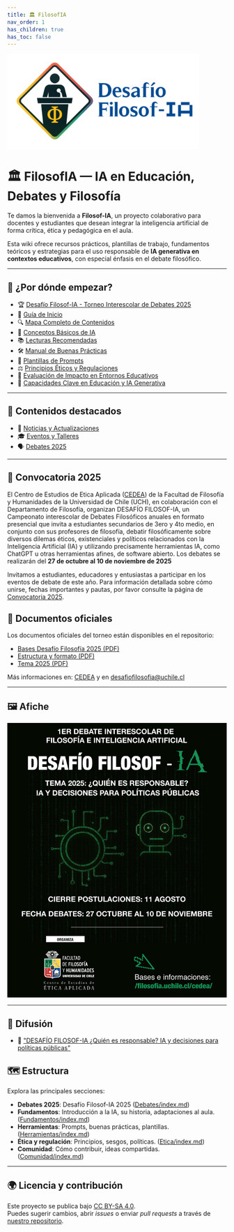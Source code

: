```yaml
---
title: 🏛️ FilosofIA
nav_order: 1
has_children: true
has_toc: false
---
```


<p align="left">
  <img src="./assets/images/Desafio-Filosof-IA.png" 
       alt="Desafío Filosofía" 
       style="max-height: 220px; width: auto;">
</p>

# 🏛️ FilosofIA — IA en Educación, Debates y Filosofía

Te damos la bienvenida a **Filosof-IA**, un proyecto colaborativo para docentes y estudiantes que desean integrar la inteligencia artificial de forma crítica, ética y pedagógica en el aula.

Esta wiki ofrece recursos prácticos, plantillas de trabajo, fundamentos teóricos y estrategias para el uso responsable de **IA generativa en contextos educativos**, con especial énfasis en el debate filosófico.

---

## 🧭 ¿Por dónde empezar?

- 🏆 [Desafío Filosof-IA - Torneo Interescolar de Debates 2025](Debates/index.md)
- 📘 [Guía de Inicio](Guia-de-Inicio.md)
- 🔍 [Mapa Completo de Contenidos](Mapa-Completo-de-Contenidos.md)
- 🤖 [Conceptos Básicos de IA](Fundamentos/Conceptos-basicos-IA.md)
- 📚 [Lecturas Recomendadas](Biblioteca/Lecturas-Recomendadas.md)
- 🛠️ [Manual de Buenas Prácticas](Herramientas/Manual-de-Buenas-Practicas.md)
- 🧩 [Plantillas de Prompts](Herramientas/Plantillas-de-Prompts.md)
- ⚖️ [Principios Éticos y Regulaciones](Etica/Principios-Eticos-y-Regulaciones.md)
- 🧮 [Evaluación de Impacto en Entornos Educativos](Etica/Evaluacion-de-Impacto.md)
- 🎯 [Capacidades Clave en Educación y IA Generativa](Etica/Capacidades-Clave-Educacion-IA.md)

---

## 📢 Contenidos destacados

- 📝 [Noticias y Actualizaciones](Comunidad/Noticias-Actualizaciones.md)
- 🎓 [Eventos y Talleres](Comunidad/Eventos-Talleres.md)
- 🗣️ [Debates 2025](Debates/index.md)

---

## 📢 Convocatoria 2025

El Centro de Estudios de Etica Aplicada ([CEDEA](https://filosofia.uchile.cl/cedea/)) de la Facultad de Filosofía y Humanidades de la Universidad de Chile (UCH), en colaboración con el Departamento de Filosofía, organizan DESAFÍO FILOSOF-IA, un Campeonato interescolar de Debates Filosóficos anuales en formato presencial que invita a estudiantes secundarios de 3ero y 4to medio, en conjunto con sus profesores de filosofía, debatir filosóficamente sobre diversos dilemas éticos, existenciales y políticos relacionados con la Inteligencia Artificial (IA) y utilizando precisamente herramientas IA, como ChatGPT u otras herramientas afines, de software abierto. Los debates se realizarán del **27 de octubre al 10 de noviembre de 2025**

Invitamos a estudiantes, educadores y entusiastas a participar en los eventos de debate de este año. Para información detallada sobre cómo unirse, fechas importantes y pautas, por favor consulte la página de [Convocatoria 2025](./Debates/2025/Convocatoria-2025.md).

## 📑 Documentos oficiales

Los documentos oficiales del torneo están disponibles en el repositorio:

- [Bases Desafío Filosofía 2025 (PDF)](./Debates/2025/Bases_Desafio_FilosofIA_2025.pdf)  
- [Estructura y formato (PDF)](./Debates/2025/Estructura_y_formato_2025.pdf)  
- [Tema 2025 (PDF)](./Debates/2025/Tema_2025.pdf)

Más informaciones en: [CEDEA](https://filosofia.uchile.cl/cedea/) y en desafiofilosofia@uchile.cl

---

## 🖼️ Afiche

![Imagen oficial del Desafío Filosof-IA 2025](./Debates/2025/Imagen_Oficial_Desafio_FilosofIA_2025.png)

---

## 📰 Difusión

- 📝 ["DESAFÍO FILOSOF-IA ¿Quién es responsable? IA y decisiones para políticas públicas"](https://filosofia.uchile.cl/noticias/230430/desafio-filosof-ia)

## 🗺️ Estructura

Explora las principales secciones:

- **Debates 2025**: Desafío Filosof-IA 2025 ([Debates/index.md](Debates/index.md)) 
- **Fundamentos**: Introducción a la IA, su historia, adaptaciones al aula. ([Fundamentos/index.md](Fundamentos/index.md))
- **Herramientas**: Prompts, buenas prácticas, plantillas. ([Herramientas/index.md](Herramientas/index.md))
- **Ética y regulación**: Principios, sesgos, políticas. ([Etica/index.md](Etica/index.md))
- **Comunidad**: Cómo contribuir, ideas compartidas. ([Comunidad/index.md](Comunidad/index.md))

---

## 🌍 Licencia y contribución

Este proyecto se publica bajo [CC BY-SA 4.0](https://creativecommons.org/licenses/by-sa/4.0/).  
Puedes sugerir cambios, abrir *issues* o enviar *pull requests* a través de [nuestro repositorio](https://github.com/a-lfre-do/Filosof-IA).
